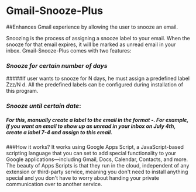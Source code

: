 # Gmail-Snooze-Plus

##Enhances Gmail experience by allowing the user to  snooze an email.  

Snoozing is the process of assigning a snooze label to your email. When the snooze for that email expires, it will be marked as unread email in your inbox. Gmail-Snooze-Plus comes with two features:
###  _Snooze for certain number of days_
#####If user wants to snooze for N days, he must  assign  a predefined label Zzz/N d.  All the predefined labels can be configured during installation of this program.
###  _Snooze until certain date_:
##### For this, manually create a label to the email in the format  <MonthNumber>-<Day>. For example, if you want an email to show up as unread in your inbox on July 4th, create a label 7-4 and assign to this email.




###How it works?
It works using Google Apps Script, a JavaScript-based scripting language that you can set to add special functionality to your Google applications—including Gmail, Docs, Calendar, Contacts, and more. The beauty of Apps Scripts is that they run in the cloud, independent of any extension or third-party service, meaning you don't need to install anything special and you don't have to worry about handing your private communication over to another service.

